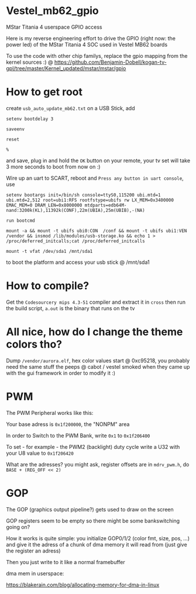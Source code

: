 # Vestel_mb62_gpio
MStar Titania 4 userspace GPIO access

Here is my reverse engineering effort to drive the GPIO (right now: the power led) of the MStar Titania 4 SOC used in Vestel MB62 boards

To use the code with other chip familys, replace the gpio mapping from the kernel sources :) @ https://github.com/Benjamin-Dobell/kogan-tv-gpl/tree/master/Kernel_updated/mstar/mstar/gpio

# How to get root

create `usb_auto_update_mb62.txt` on a USB Stick, add

`setenv bootdelay 3`

`saveenv` 

`reset`

`%`

and save, plug in and hold the `OK` button on your remote, your tv set will take 3 more seconds to boot from now on :)

Wire up an uart to SCART, reboot and `Press any button in uart console`, use 

`setenv bootargs init=/bin/sh console=ttyS0,115200 ubi.mtd=1 ubi.mtd=2,512 root=ubi1:RFS rootfstype=ubifs rw LX_MEM=0x3400000 EMAC_MEM=0 DRAM_LEN=0x8000000 mtdparts=edb64M-nand:3200k(KL),11392k(CONF),22m(UBIA),25m(UBIB),-(NA)`

`run bootcmd`

`mount -a && mount -t ubifs ubi0:CON  /conf && mount -t ubifs ubi1:VEN  /vendor && insmod /lib/modules/usb-storage.ko && echo 1 > /proc/deferred_initcalls;cat /proc/deferred_initcalls`

`mount -t vfat /dev/sda1 /mnt/sda1`

to boot the platform and access your usb stick @ /mnt/sda1

# How to compile?

Get the `Codesourcery mips 4.3-51` compiler and extract it in `cross` then run the build script, `a.out` is the binary that runs on the tv

# All nice, how do I change the theme colors tho?

Dump `/vendor/aurora.elf`, hex color values start @ 0xc95218, you probably need the same stuff the peeps @ cabot / vestel smoked when they came up with the gui framework in order to modify it :)


# PWM

The PWM Peripheral works like this:

Your base adress is `0x1f200000`, the "NONPM" area

In order to Switch to the PWM Bank, write `0x1` to `0x1f206400`

To set - for example - the PWM2 (backlight) duty cycle write a U32 with your U8 value to `0x1f206420`

What are the adresses? you might ask, register offsets are in `mdrv_pwm.h`, do `BASE + (REG_OFF << 2)`

# GOP

The GOP (graphics output pipeline?) gets used to draw on the screen

GOP registers seem to be empty so there might be some bankswitching going on?

How it works is quite simple: you initialize GOP0/1/2 (color fmt, size, pos, ...) and give it the adress of a chunk of dma memory it will read from (just give the register an adress)

Then you just write to it like a normal framebuffer

dma mem in userspace:

https://blakerain.com/blog/allocating-memory-for-dma-in-linux